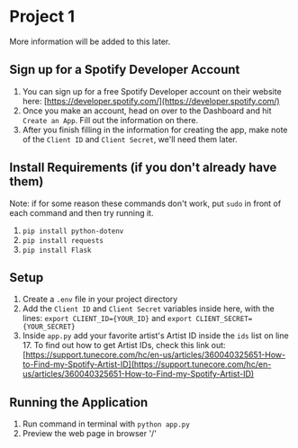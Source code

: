 # Project 1

More information will be added to this later.


## Sign up for a Spotify Developer Account
1. You can sign up for a free Spotify Developer account on their website here: [https://developer.spotify.com/](https://developer.spotify.com/)
2. Once you make an account, head on over to the Dashboard and hit `Create an App`. Fill out the information on there.
3. After you finish filling in the information for creating the app, make note of the `Client ID` and `Client Secret`, we'll need them later.


## Install Requirements (if you don't already have them)
Note: if for some reason these commands don't work, put `sudo` in front of each command and then try running it.
1. `pip install python-dotenv`
2. `pip install requests`
3. `pip install Flask`

## Setup
1. Create a `.env` file in your project directory
2. Add the `Client ID` and `Client Secret` variables inside here, with the lines: `export CLIENT_ID={YOUR_ID}` and `export CLIENT_SECRET={YOUR_SECRET}`
3. Inside `app.py` add your favorite artist's Artist ID inside the `ids` list on line 17. To find out how to get Artist IDs, check this link out: 
[https://support.tunecore.com/hc/en-us/articles/360040325651-How-to-Find-my-Spotify-Artist-ID](https://support.tunecore.com/hc/en-us/articles/360040325651-How-to-Find-my-Spotify-Artist-ID)

## Running the Application
1. Run command in terminal with `python app.py`
2. Preview the web page in browser '/'

